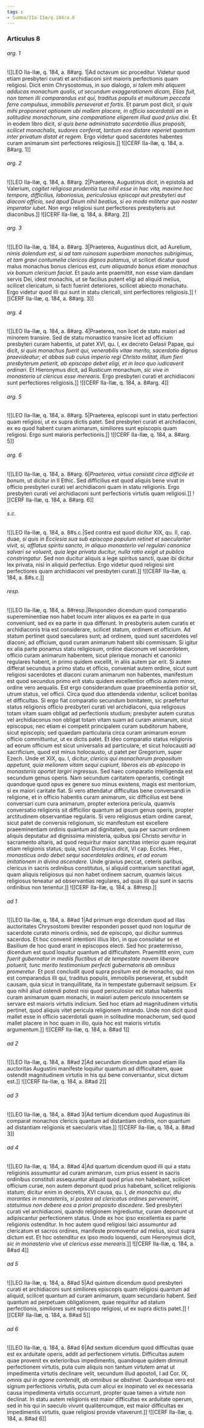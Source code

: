 ```yaml
---
tags : 
- Summa/IIa-IIæ/q.184/a.8
---
```


### Articulus 8

###### arg. 1
![[LEO IIa-IIæ, q. 184, a. 8#arg. 1|Ad octavum sic proceditur. Videtur quod etiam presbyteri curati et archidiaconi sint maioris perfectionis quam religiosi. Dicit enim Chrysostomus, in suo dialogo, *si talem mihi aliquem adducas monachum qualis, ut secundum exaggerationem dicam, Elias fuit, non tamen illi comparandus est qui, traditus populis et multorum peccata ferre compulsus, immobilis perseverat et fortis*. Et parum post dicit, *si quis mihi proponeret optionem ubi mallem placere, in officio sacerdotali an in solitudine monachorum, sine comparatione eligerem illud quod prius dixi*. Et in eodem libro dicit, *si quis bene administrato sacerdotio illius propositi, scilicet monachalis, sudores conferat, tantum eos distare reperiet quantum inter privatum distat et regem*. Ergo videtur quod sacerdotes habentes curam animarum sint perfectiores religiosis.]]
![[CERF IIa-IIæ, q. 184, a. 8#arg. 1]]

###### arg. 2
![[LEO IIa-IIæ, q. 184, a. 8#arg. 2|Praeterea, Augustinus dicit, in epistola ad Valerium, *cogitet religiosa prudentia tua nihil esse in hac vita, maxime hoc tempore, difficilius, laboriosius, periculosius episcopi aut presbyteri aut diaconi officio, sed apud Deum nihil beatius, si eo modo militetur quo noster imperator iubet*. Non ergo religiosi sunt perfectiores presbyteris aut diaconibus.]]
![[CERF IIa-IIæ, q. 184, a. 8#arg. 2]]

###### arg. 3
![[LEO IIa-IIæ, q. 184, a. 8#arg. 3|Praeterea, Augustinus dicit, ad Aurelium, *nimis dolendum est, si ad tam ruinosam superbiam monachos subrigimus, et tam gravi contumelia clericos dignos putamus*, ut scilicet dicatur quod malus monachus bonus clericus est, *cum aliquando bonus etiam monachus vix bonum clericum faciat*. Et paulo ante praemittit, non esse viam dandam servis Dei, idest monachis, ut se facilius putent eligi ad aliquid melius, scilicet clericatum, si facti fuerint deteriores, scilicet abiecto monachatu. Ergo videtur quod illi qui sunt in statu clericali, sint perfectiores religiosis.]]
![[CERF IIa-IIæ, q. 184, a. 8#arg. 3]]

###### arg. 4
![[LEO IIa-IIæ, q. 184, a. 8#arg. 4|Praeterea, non licet de statu maiori ad minorem transire. Sed de statu monastico transire licet ad officium presbyteri curam habentis, ut patet XVI, qu. I, ex decreto Gelasii Papae, qui dicit, *si quis monachus fuerit qui, venerabilis vitae merito, sacerdotio dignus praevideatur; et abbas sub cuius imperio regi Christo militat, illum fieri presbyterum petierit, ab episcopo debet eligi, et in loco quo iudicaverit ordinari*. Et Hieronymus dicit, ad Rusticum monachum, *sic vive in monasterio ut clericus esse merearis*. Ergo presbyteri curati et archidiaconi sunt perfectiores religiosis.]]
![[CERF IIa-IIæ, q. 184, a. 8#arg. 4]]

###### arg. 5
![[LEO IIa-IIæ, q. 184, a. 8#arg. 5|Praeterea, episcopi sunt in statu perfectiori quam religiosi, ut ex supra dictis patet. Sed presbyteri curati et archidiaconi, ex eo quod habent curam animarum, similiores sunt episcopis quam religiosi. Ergo sunt maioris perfectionis.]]
![[CERF IIa-IIæ, q. 184, a. 8#arg. 5]]

###### arg. 6
![[LEO IIa-IIæ, q. 184, a. 8#arg. 6|*Praeterea, virtus consistit circa difficile et bonum*, ut dicitur in II Ethic. Sed difficilius est quod aliquis bene vivat in officio presbyteri curati vel archidiaconi quam in statu religionis. Ergo presbyteri curati vel archidiaconi sunt perfectioris virtutis quam religiosi.]]
![[CERF IIa-IIæ, q. 184, a. 8#arg. 6]]

###### s.c.
![[LEO IIa-IIæ, q. 184, a. 8#s.c.|Sed contra est quod dicitur XIX, qu. II, cap. duae, *si quis in Ecclesia sua sub episcopo populum retinet et saeculariter vivit, si, afflatus spiritu sancto, in aliquo monasterio vel regulari canonica salvari se voluerit, quia lege privata ducitur, nulla ratio exigit ut publica constringatur*. Sed non ducitur aliquis a lege spiritus sancti, quae ibi dicitur lex privata, nisi in aliquid perfectius. Ergo videtur quod religiosi sint perfectiores quam archidiaconi vel presbyteri curati.]]
![[CERF IIa-IIæ, q. 184, a. 8#s.c.]]

###### resp.
![[LEO IIa-IIæ, q. 184, a. 8#resp.|Respondeo dicendum quod comparatio supereminentiae non habet locum inter aliquos ex ea parte in qua conveniunt, sed ex ea parte in qua differunt. In presbyteris autem curatis et archidiaconis tria est considerare, scilicet statum, ordinem et officium. Ad statum pertinet quod saeculares sunt; ad ordinem, quod sunt sacerdotes vel diaconi; ad officium, quod curam animarum habent sibi commissam. Si igitur ex alia parte ponamus statu religiosum, ordine diaconum vel sacerdotem, officio curam animarum habentem, sicut plerique monachi et canonici regulares habent, in primo quidem excellit, in aliis autem par erit. Si autem differat secundus a primo statu et officio, conveniat autem ordine, sicut sunt religiosi sacerdotes et diaconi curam animarum non habentes, manifestum est quod secundus primo erit statu quidem excellentior officio autem minor, ordine vero aequalis. Est ergo considerandum quae praeeminentia potior sit, utrum status, vel officii. Circa quod duo attendenda videntur, scilicet bonitas et difficultas. Si ergo fiat comparatio secundum bonitatem, sic praefertur status religionis officio presbyteri curati vel archidiaconi, quia religiosus totam vitam suam obligat ad perfectionis studium; presbyter autem curatus vel archidiaconus non obligat totam vitam suam ad curam animarum, sicut episcopus; nec etiam ei competit principalem curam subditorum habere, sicut episcopis; sed quaedam particularia circa curam animarum eorum officio committuntur, ut ex dictis patet. Et ideo comparatio status religionis ad eorum officium est sicut universalis ad particulare, et sicut holocausti ad sacrificium, quod est minus holocausto, ut patet per Gregorium, super Ezech. Unde et XIX, qu. I, dicitur, *clericis qui monachorum propositum appetunt, quia meliorem vitam sequi cupiunt, liberos eis ab episcopo in monasteriis oportet largiri ingressus*. Sed haec comparatio intelligenda est secundum genus operis. Nam secundum caritatem operantis, contingit quandoque quod opus ex genere suo minus existens, magis est meritorium, si ex maiori caritate fiat. Si vero attendatur difficultas bene conversandi in religione, et in officio habentis curam animarum, sic difficilius est bene conversari cum cura animarum, propter exteriora pericula, quamvis conversatio religionis sit difficilior quantum ad ipsum genus operis, propter arctitudinem observantiae regularis. Si vero religiosus etiam ordine careat, sicut patet de conversis religionum, sic manifestum est excellere praeeminentiam ordinis quantum ad dignitatem, quia per sacrum ordinem aliquis deputatur ad dignissima ministeria, quibus ipsi Christo servitur in sacramento altaris, ad quod requiritur maior sanctitas interior quam requirat etiam religionis status; quia, sicut Dionysius dicit, VI cap. Eccles. Hier., *monasticus ordo debet sequi sacerdotales ordines, et ad eorum imitationem in divina ascendere*. Unde gravius peccat, ceteris paribus, clericus in sacris ordinibus constitutus, si aliquid contrarium sanctitati agat, quam aliquis religiosus qui non habet ordinem sacrum, quamvis laicus religiosus teneatur ad observantias regulares, ad quas illi qui sunt in sacris ordinibus non tenentur.]]
![[CERF IIa-IIæ, q. 184, a. 8#resp.]]

###### ad 1
![[LEO IIa-IIæ, q. 184, a. 8#ad 1|Ad primum ergo dicendum quod ad illas auctoritates Chrysostomi breviter responderi posset quod non loquitur de sacerdote curato minoris ordinis, sed de episcopo, qui dicitur summus sacerdos. Et hoc convenit intentioni illius libri, in quo consolatur se et Basilium de hoc quod erant in episcopos electi. Sed hoc praetermisso, dicendum est quod loquitur quantum ad difficultatem. Praemittit enim, *cum fuerit gubernator in mediis fluctibus et de tempestate navem liberare potuerit, tunc merito testimonium perfecti gubernatoris ab omnibus promeretur*. Et post concludit quod supra positum est de monacho, qui non est comparandus illi qui, traditus populis, immobilis perseverat, et subdit causam, quia sicut in tranquillitate, ita in tempestate gubernavit seipsum. Ex quo nihil aliud ostendi potest nisi quod periculosior est status habentis curam animarum quam monachi, in maiori autem periculo innocentem se servare est maioris virtutis indicium. Sed hoc etiam ad magnitudinem virtutis pertinet, quod aliquis vitet pericula religionem intrando. Unde non dicit quod mallet esse in officio sacerdotali quam in solitudine monachorum, sed quod mallet placere in hoc quam in illo, quia hoc est maioris virtutis argumentum.]]
![[CERF IIa-IIæ, q. 184, a. 8#ad 1]]

###### ad 2
![[LEO IIa-IIæ, q. 184, a. 8#ad 2|Ad secundum dicendum quod etiam illa auctoritas Augustini manifeste loquitur quantum ad difficultatem, quae ostendit magnitudinem virtutis in his qui bene conversantur, sicut dictum est.]]
![[CERF IIa-IIæ, q. 184, a. 8#ad 2]]

###### ad 3
![[LEO IIa-IIæ, q. 184, a. 8#ad 3|Ad tertium dicendum quod Augustinus ibi comparat monachos clericis quantum ad distantiam ordinis, non quantum ad distantiam religionis et saecularis vitae.]]
![[CERF IIa-IIæ, q. 184, a. 8#ad 3]]

###### ad 4
![[LEO IIa-IIæ, q. 184, a. 8#ad 4|Ad quartum dicendum quod illi qui a statu religionis assumuntur ad curam animarum, cum prius essent in sacris ordinibus constituti assequuntur aliquid quod prius non habebant, scilicet officium curae, non autem deponunt quod prius habebant, scilicet religionis statum; dicitur enim in decretis, XVI causa, qu. I, *de monachis qui, diu morantes in monasteriis, si postea ad clericatus ordines pervenerint, statuimus non debere eos a priori proposito discedere*. Sed presbyteri curati vel archidiaconi, quando religionem ingrediuntur, curam deponunt ut adipiscantur perfectionem status. Unde ex hoc ipso excellentia ex parte religionis ostenditur. In hoc autem quod religiosi laici assumuntur ad clericatum et sacros ordines, manifeste promoventur ad melius, sicut supra dictum est. Et hoc ostenditur ex ipso modo loquendi, cum Hieronymus dicit, *sic in monasterio vive ut clericus esse merearis*.]]
![[CERF IIa-IIæ, q. 184, a. 8#ad 4]]

###### ad 5
![[LEO IIa-IIæ, q. 184, a. 8#ad 5|Ad quintum dicendum quod presbyteri curati et archidiaconi sunt similiores episcopis quam religiosi quantum ad aliquid, scilicet quantum ad curam animarum, quam secundario habent. Sed quantum ad perpetuam obligationem, quae requiritur ad statum perfectionis, similiores sunt episcopo religiosi, ut ex supra dictis patet.]]
![[CERF IIa-IIæ, q. 184, a. 8#ad 5]]

###### ad 6
![[LEO IIa-IIæ, q. 184, a. 8#ad 6|Ad sextum dicendum quod difficultas quae est ex arduitate operis, addit ad perfectionem virtutis. Difficultas autem quae provenit ex exterioribus impedimentis, quandoque quidem diminuit perfectionem virtutis, puta cum aliquis non tantum virtutem amat ut impedimenta virtutis declinare velit, secundum illud apostoli, I ad Cor. IX, *omnis qui in agone contendit, ab omnibus se abstinet*. Quandoque vero est signum perfectionis virtutis, puta cum alicui ex inopinato vel ex necessaria causa impedimenta virtutis occurrunt, propter quae tamen a virtute non declinat. In statu autem religionis est maior difficultas ex arduitate operum, sed in his qui in saeculo vivunt qualitercumque, est maior difficultas ex impedimentis virtutis, quae religiosi provide vitaverunt.]]
![[CERF IIa-IIæ, q. 184, a. 8#ad 6]]

